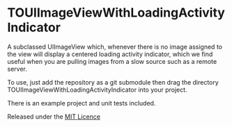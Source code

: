 TOUIImageViewWithLoadingActivityIndicator
=========================================

A subclassed UIImageView which, whenever there is no image assigned to the view will display a centered loading activity indicator, which we find useful when you are pulling images from a slow source such as a remote server. 

To use, just add the repository as a git submodule then drag the directory TOUIImageViewWithLoadingActivityIndicator into your project.

There is an example project and unit tests included.

Released under the [MIT Licence](http://opensource.org/licenses/MIT)

